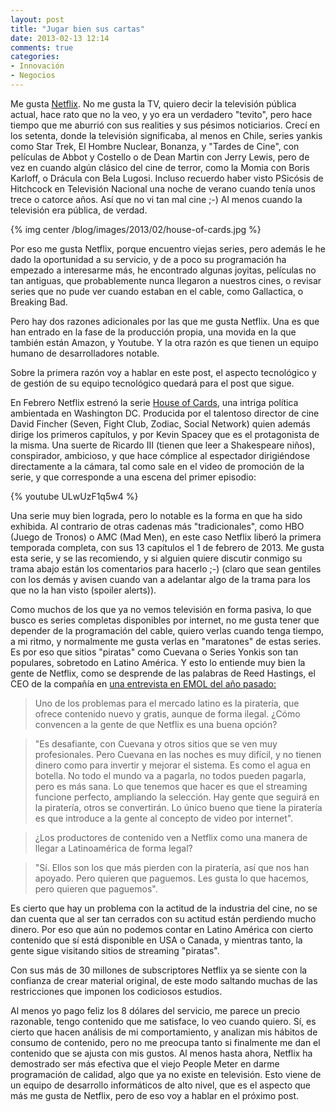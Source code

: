 ```yaml
---
layout: post
title: "Jugar bien sus cartas"
date: 2013-02-13 12:14
comments: true
categories: 
- Innovación
- Negocios
---
```

Me gusta [Netflix](http://www.netflix.com). No me gusta la TV, quiero decir la televisión pública actual, hace rato que no la veo, y yo era un verdadero "tevito", pero hace tiempo que me aburrió con sus realities y sus pésimos noticiarios. Crecí en los setenta, donde la televisión significaba, al menos en Chile,  series yankis como Star Trek, El Hombre Nuclear, Bonanza, y "Tardes de Cine", con películas de Abbot y Costello o de Dean Martin con Jerry Lewis, pero de vez en cuando algún clásico del cine de terror, como la Momia con Boris Karloff, o Drácula con Bela Lugosi. Incluso recuerdo haber visto PSicósis de Hitchcock en Televisión Nacional una noche de verano cuando tenía unos trece o catorce años. Así que no vi tan mal cine ;-) Al menos cuando la televisión era pública, de verdad. 

{% img center /blog/images/2013/02/house-of-cards.jpg %}

<!-- more -->

Por eso me gusta Netflix, porque encuentro viejas series, pero además le he dado la oportunidad a su servicio, y de a poco su programación ha empezado a interesarme más, he encontrado algunas joyitas, películas no tan antiguas, que probablemente nunca llegaron a nuestros cines, o revisar series que no pude ver cuando estaban en el cable, como Gallactica, o Breaking Bad.

Pero hay dos razones adicionales por las que me gusta Netflix. Una es que han entrado en la fase de la producción propia, una movida en la que también están Amazon, y Youtube. Y la otra razón es que tienen un equipo humano de desarrolladores notable.

Sobre la primera razón voy a hablar en este post, el aspecto tecnológico y de gestión de su equipo tecnológico quedará para el post que sigue.

En Febrero Netflix estrenó la serie [House of Cards](http://www.imdb.es/title/tt1856010/), una intriga política ambientada en Washington DC. Producida por el talentoso  director de cine David Fincher (Seven, Fight Club, Zodiac, Social Network) quien además dirige los primeros capítulos, y por Kevin Spacey que es el protagonista de la misma. Una suerte de Ricardo III (tienen que leer a Shakespeare niños), conspirador, ambicioso, y que hace cómplice al espectador dirigiéndose directamente a la cámara, tal como sale en el video de promoción de la serie, y que corresponde a una escena del primer episodio:

{% youtube ULwUzF1q5w4 %}

Una serie muy bien lograda, pero lo notable es la forma en que ha sido exhibida. Al contrario de otras cadenas más "tradicionales", como HBO (Juego de Tronos) o AMC (Mad Men), en este caso Netflix liberó la primera temporada completa, con sus 13 capítulos el 1 de febrero de 2013. Me gusta esta serie, y se las recomiendo, y si alguien quiere discutir conmigo su trama abajo están los comentarios para hacerlo ;-) (claro que sean gentiles con los demás y avisen cuando van a adelantar algo de la trama para los que no la han visto (spoiler alerts)).

Como muchos de los que ya no vemos televisión en forma pasiva, lo que busco es series completas disponibles por internet, no me gusta tener que depender de la programación del cable, quiero verlas cuando tenga tiempo, a mi ritmo, y normalmente me gusta verlas en "maratones" de estas series. Es por eso que sitios "piratas" como Cuevana o Series Yonkis son tan populares, sobretodo en Latino América. Y esto lo entiende muy bien la gente de Netflix, como se desprende de las palabras de Reed Hastings, el CEO de la compañía en [una entrevista en EMOL del año pasado:](http://www.emol.com/noticias/tecnologia/2012/08/29/557934/reed-hastings-sonamos-con-tener-10-millones-de-usuarios-de-netflix-en-latinoamerica.html)

> Uno de los problemas para el mercado latino es la piratería, que ofrece contenido nuevo y gratis, aunque de forma ilegal. ¿Cómo convencen a la gente de que Netflix es una buena opción?

> "Es desafiante, con Cuevana y otros sitios que se ven muy profesionales. Pero Cuevana en las noches es muy difícil, y no tienen dinero como para invertir y mejorar el sistema. Es como el agua en botella. No todo el mundo va a pagarla, no todos pueden pagarla, pero es más sana. Lo que tenemos que hacer es que el streaming funcione perfecto, ampliando la selección. Hay gente que seguirá en la piratería, otros se convertirán. Lo único bueno que tiene la piratería es que introduce a la gente al concepto de video por internet".

> ¿Los productores de contenido ven a Netflix como una manera de llegar a Latinoamérica de forma legal?

> "Sí. Ellos son los que más pierden con la piratería, así que nos han apoyado. Pero quieren que paguemos. Les gusta lo que hacemos, pero quieren que paguemos".

Es cierto que hay un problema con la actitud de la industria del cine, no se dan cuenta que al ser tan cerrados con su actitud están perdiendo mucho dinero. Por eso que aún no podemos contar en Latino América con cierto contenido que sí está disponible en USA o Canada, y mientras tanto, la gente sigue visitando sitios de streaming "piratas".

Con sus más de 30 millones de subscriptores Netflix ya se siente  con la confianza de crear material original, de este modo saltando muchas de las restricciones que imponen los codiciosos estudios.

Al menos yo pago feliz los 8 dólares del servicio, me parece un precio razonable, tengo contenido que me satisface, lo veo cuando quiero. Sí, es cierto que hacen análisis de mi comportamiento, y analizan mis hábitos de consumo de contenido, pero no me preocupa tanto si finalmente  me dan el contenido que se ajusta con mis gustos. Al menos hasta ahora, Netflix ha demostrado ser más efectiva que el viejo People Meter en darme programación de calidad, algo que ya no existe en televisión. Esto viene de un equipo de desarrollo informáticos de alto nivel, que es el aspecto que más me gusta de Netflix, pero de eso voy a hablar en el próximo post.